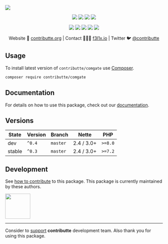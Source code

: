 ![](https://heatbadger.now.sh/github/readme/contributte/comgate/)

<p align=center>
    <a href="https://github.com/contributte/comgate/actions"><img src="https://badgen.net/github/checks/contributte/comgate"></a>
    <a href="https://coveralls.io/r/contributte/comgate"><img src="https://badgen.net/coveralls/c/github/contributte/comgate"></a>
    <a href="https://packagist.org/packages/contributte/comgate"><img src="https://badgen.net/packagist/dm/contributte/comgate"></a>
    <a href="https://packagist.org/packages/contributte/comgate"><img src="https://badgen.net/packagist/v/contributte/comgate"></a>
</p>
<p align=center>
    <a href="https://packagist.org/packages/contributte/comgate"><img src="https://badgen.net/packagist/php/contributte/comgate"></a>
    <a href="https://github.com/contributte/comgate"><img src="https://badgen.net/github/license/contributte/comgate"></a>
    <a href="https://bit.ly/ctteg"><img src="https://badgen.net/badge/support/gitter/cyan"></a>
    <a href="https://bit.ly/cttfo"><img src="https://badgen.net/badge/support/forum/yellow"></a>
    <a href="https://contributte.org/partners.html"><img src="https://badgen.net/badge/sponsor/donations/F96854"></a>
</p>

<p align=center>
    Website 🚀 <a href="https://contributte.org">contributte.org</a> | Contact 👨🏻‍💻 <a href="https://f3l1x.io">f3l1x.io</a> | Twitter 🐦 <a href="https://twitter.com/contributte">@contributte</a>
</p>

## Usage

To install latest version of `contributte/comgate` use [Composer](https://getcomposer.org).

```bash
composer require contributte/comgate
```

## Documentation

For details on how to use this package, check out our [documentation](.docs).

## Versions

| State       | Version | Branch   | Nette       | PHP     |
|-------------|---------|----------|-------------|---------|
| dev         | `^0.4`  | `master` | 2.4 / 3.0+  | `>=8.0` |
| stable      | `^0.3`  | `master` | 2.4 / 3.0+  | `>=7.2` |

## Development

See [how to contribute](https://contributte.org) to this package. This package is currently maintained by these authors.

<a href="https://github.com/f3l1x">
    <img width="80" height="80" src="https://avatars.githubusercontent.com/f3l1x">
</a>

-----

Consider to [support](https://contributte.org/partners) **contributte** development team.
Also thank you for using this package.
